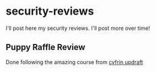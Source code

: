 # security-reviews
I'll post here my security reviews. I'll post more over time!

## Puppy Raffle Review
Done following the amazing course from [cyfrin updraft](https://updraft.cyfrin.io/courses/security/)
